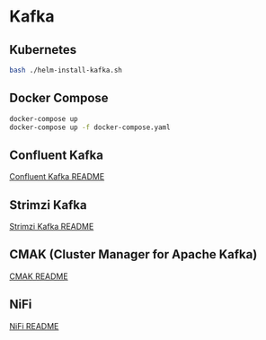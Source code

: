 # Kafka

## Kubernetes

```bash
bash ./helm-install-kafka.sh
```

## Docker Compose

```bash
docker-compose up
docker-compose up -f docker-compose.yaml
```

## Confluent Kafka

[Confluent Kafka README](/kafka/confluent/README.md)

## Strimzi Kafka

[Strimzi Kafka README](/kafka/strimzi/README.md)

## CMAK (Cluster Manager for Apache Kafka)

[CMAK README](/kafka/cmak/README.md)

## NiFi

[NiFi README](/kafka/nifi/README.md)
